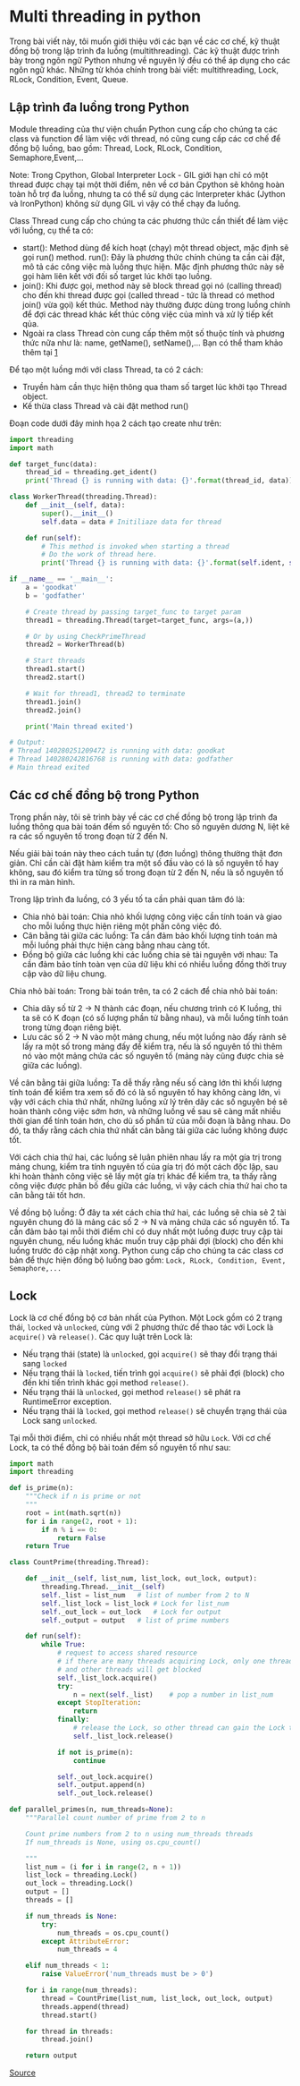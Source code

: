 # Multi threading in python

Trong bài viết này, tôi muốn giới thiệu với các bạn về các cơ chế, kỹ thuật đồng bộ trong lập trình đa luồng (multithreading). Các kỹ thuật được trình bày trong ngôn ngữ Python nhưng về nguyên lý đều có thể áp dụng cho các ngôn ngữ khác. Những từ khóa chính trong bài viết: multithreading, Lock, RLock, Condition, Event, Queue.

## Lập trình đa luồng trong Python

Module threading của thư viện chuẩn Python cung cấp cho chúng ta các class và function để làm việc với thread, nó cũng cung cấp các cơ chế để đồng bộ luồng, bao gồm: Thread, Lock, RLock, Condition, Semaphore,Event,...

Note: Trong Cpython, Global Interpreter Lock - GIL giới hạn chỉ có một thread được chạy tại một thời điểm, nên về cơ bản Cpython sẽ không hoàn toàn hỗ trợ đa luồng, nhưng ta có thể sử dụng các Interpreter khác (Jython và IronPython) không sử dụng GIL vì vậy có thể chạy đa luồng.

Class Thread cung cấp cho chúng ta các phương thức cần thiết để làm việc với luồng, cụ thể ta có:

- start(): Method dùng để kích hoạt (chạy) một thread object, mặc định sẽ gọi run() method.
run(): Đây là phương thức chính chúng ta cần cài đặt, mô tả các công việc mà luồng thực hiện. Mặc định phương thức này sẽ gọi hàm liên kết với đối số target lúc khởi tạo luồng.
- join(): Khi được gọi, method này sẽ block thread gọi nó (calling thread) cho đến khi thread được gọi (called thread - tức là thread có method join() vừa gọi) kết thúc. Method này thường được dùng trong luồng chính để đợi các thread khác kết thúc công việc của mình và xử lý tiếp kết qủa.
- Ngoài ra class Thread còn cung cấp thêm một số thuộc tính và phương thức nữa như là: name, getName(), setName(),... Bạn có thể tham khảo thêm tại [1](https://docs.python.org/3.5/library/threading.html#thread-objects)
  
Để tạo một luồng mới với class Thread, ta có 2 cách:

- Truyền hàm cần thực hiện thông qua tham số target lúc khởi tạo Thread object.
- Kế thừa class Thread và cài đặt method run()

Đoạn code dưới đây minh họa 2 cách tạo create như trên:

```python
import threading
import math

def target_func(data):
	thread_id = threading.get_ident()
	print('Thread {} is running with data: {}'.format(thread_id, data))

class WorkerThread(threading.Thread):
	def __init__(self, data):
    	super().__init__()
        self.data = data # Initiliaze data for thread

	def run(self):
    	# This method is invoked when starting a thread
        # Do the work of thread here.
        print('Thread {} is running with data: {}'.format(self.ident, self.data))

if __name__ == '__main__':
	a = 'goodkat'
    b = 'godfather'

    # Create thread by passing target_func to target param
    thread1 = threading.Thread(target=target_func, args=(a,))

    # Or by using CheckPrimeThread
    thread2 = WorkerThread(b)

    # Start threads
    thread1.start()
    thread2.start()

    # Wait for thread1, thread2 to terminate
    thread1.join()
    thread2.join()

    print('Main thread exited')

# Output:
# Thread 140280251209472 is running with data: goodkat
# Thread 140280242816768 is running with data: godfather
# Main thread exited
```

## Các cơ chế đồng bộ trong Python


Trong phần này, tôi sẽ trình bày về các cơ chế đồng bộ trong lập trình đa luồng thông qua bài toán đếm số nguyên tố: Cho số nguyên dương N, liệt kê ra các số nguyên tố trong đoạn từ 2 đến N.

Nếu giải bài toán này theo cách tuần tự (đơn luồng) thông thường thật đơn giản. Chỉ cần cài đặt hàm kiểm tra một số đầu vào có là số nguyên tố hay không, sau đó kiểm tra từng số trong đoạn từ 2 đến N, nếu là số nguyên tố thì in ra màn hình.

Trong lập trình đa luồng, có 3 yếu tố ta cần phải quan tâm đó là:

- Chia nhỏ bài toán: Chia nhỏ khối lượng công việc cần tính toán và giao cho mỗi luồng thực hiện riêng một phần công việc đó.
- Cân bằng tải giữa các luồng: Ta cần đảm bảo khối lượng tính toán mà mỗi luồng phải thực hiện càng bằng nhau càng tốt.
- Đồng bộ giữa các luồng khi các luồng chia sẻ tài nguyên với nhau: Ta cần đảm bảo tính toàn vẹn của dữ liệu khi có nhiều luồng đồng thời truy cập vào dữ liệu chung.

Chia nhỏ bài toán: Trong bài toán trên, ta có 2 cách để chia nhỏ bài toán:

- Chia dãy số từ 2 -> N thành các đoạn, nếu chương trình có K luồng, thì ta sẽ có K đoạn (có số lượng phần tử bằng nhau), và mỗi luồng tính toán trong từng đoạn riêng biệt.
- Lưu các số 2 -> N vào một mảng chung, nếu một luồng nào đấy rảnh sẽ lấy ra một số trong mảng đấy để kiểm tra, nếu là số nguyên tố thì thêm nó vào một mảng chứa các số nguyên tố (mảng này cũng được chia sẻ giữa các luồng).

Về cân bằng tải giữa luồng: Ta dễ thấy rằng nếu số càng lớn thì khối lượng tính toán để kiểm tra xem số đó có là số nguyên tố hay không càng lớn, vì vậy với cách chia thứ nhất, những luồng xử lý trên dãy các số nguyên bé sẽ hoàn thành công việc sớm hơn, và những luồng về sau sẽ càng mất nhiều thời gian để tính toán hơn, cho dù số phần tử của mỗi đoạn là bằng nhau. Do đó, ta thấy rằng cách chia thứ nhất cân bằng tải giữa các luồng không được tốt.

Với cách chia thứ hai, các luồng sẽ luân phiên nhau lấy ra một gía trị trong mảng chung, kiểm tra tính nguyên tố của gía trị đó một cách độc lập, sau khi hoàn thành công việc sẽ lấy một gía trị khác để kiểm tra, ta thấy rằng công việc được phân bố đều giữa các luồng, vì vậy cách chia thứ hai cho ta cân bằng tải tốt hơn.

Về đồng bộ luồng: Ở đây ta xét cách chia thứ hai, các luồng sẽ chia sẻ 2 tài nguyên chung đó là mảng các số 2 -> N và mảng chứa các số nguyên tố. Ta cần đảm bảo tại mỗi thời điểm chỉ có duy nhất một luồng được truy cập tài nguyên chung, nếu luồng khác muốn truy cập phải đợi (block) cho đến khi luồng trước đó cập nhật xong. Python cung cấp cho chúng ta các class cơ bản để thực hiện đồng bộ luồng bao gồm: `Lock, RLock, Condition, Event, Semaphore,...`

## Lock

Lock là cơ chế đồng bộ cơ bản nhất của Python. Một Lock gồm có 2 trạng thái, `locked` và `unlocked`, cùng với 2 phương thức để thao tác với Lock là `acquire()` và `release()`. Các quy luật trên Lock là:

- Nếu trạng thái (state) là `unlocked`, gọi `acquire()` sẽ thay đổi trạng thái sang `locked`
- Nếu trạng thái là `locked`, tiến trình gọi `acquire()` sẽ phải đợi (block) cho đến khi tiến trình khác gọi method `release()`.
- Nếu trạng thái là `unlocked`, gọi method `release()` sẽ phát ra RuntimeError exception.
- Nếu trạng thái là `locked`, gọi method `release()` sẽ chuyển trạng thái của Lock sang `unlocked`.

Tại mỗi thời điểm, chỉ có nhiều nhất một thread sở hữu `Lock`. Với cơ chế Lock, ta có thể đồng bộ bài toán đếm số nguyên tố như sau:

```python
import math
import threading

def is_prime(n):
	"""Check if n is prime or not
    """
    root = int(math.sqrt(n))
    for i in range(2, root + 1):
        if n % i == 0:
            return False
    return True

class CountPrime(threading.Thread):

    def __init__(self, list_num, list_lock, out_lock, output):
        threading.Thread.__init__(self)
        self._list = list_num	# list of number from 2 to N
        self._list_lock = list_lock	# Lock for list_num
        self._out_lock = out_lock	# Lock for output
        self._output = output	# list of prime numbers

    def run(self):
        while True:
        	# request to access shared resource
            # if there are many threads acquiring Lock, only one thread get the Lock
            # and other threads will get blocked
            self._list_lock.acquire()
            try:
                n = next(self._list)	# pop a number in list_num
            except StopIteration:
                return
            finally:
            	# release the Lock, so other thread can gain the Lock to access list_num
                self._list_lock.release()

            if not is_prime(n):
                continue

            self._out_lock.acquire()
            self._output.append(n)
            self._out_lock.release()

def parallel_primes(n, num_threads=None):
    """Parallel count number of prime from 2 to n

    Count prime numbers from 2 to n using num_threads threads
    If num_threads is None, using os.cpu_count()

    """
    list_num = (i for i in range(2, n + 1))
    list_lock = threading.Lock()
    out_lock = threading.Lock()
    output = []
    threads = []

    if num_threads is None:
        try:
            num_threads = os.cpu_count()
        except AttributeError:
            num_threads = 4

    elif num_threads < 1:
        raise ValueError('num_threads must be > 0')

    for i in range(num_threads):
        thread = CountPrime(list_num, list_lock, out_lock, output)
        threads.append(thread)
        thread.start()

    for thread in threads:
        thread.join()

    return output

```




[Source](https://viblo.asia/p/lap-trinh-da-luong-cac-co-che-dong-bo-trong-python-OEqGj6bQG9bL)